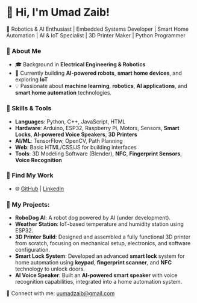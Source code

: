 # 👋 Hi, I'm Umad Zaib!
🚀 Robotics & AI Enthusiast | Embedded Systems Developer | Smart Home Automation | AI & IoT Specialist | 3D Printer Maker | Python Programmer

### 🔹 About Me
- 🎓 Background in **Electrical Engineering & Robotics**
- 🤖 Currently building **AI-powered robots**, **smart home devices**, and exploring **IoT**  
- 💡 Passionate about **machine learning**, **robotics**, **AI applications**, and **smart home automation** technologies.

### 🚀 Skills & Tools
- **Languages**: Python, C++, JavaScript, HTML
- **Hardware**: Arduino, ESP32, Raspberry Pi, Motors, Sensors, **Smart Locks**, **AI-powered Voice Speakers**, **3D Printers**
- **AI/ML**: TensorFlow, OpenCV, Path Planning
- **Web**: Basic HTML/CSS/JS for building interfaces
- **Tools**: 3D Modeling Software (Blender), **NFC**, **Fingerprint Sensors**, **Voice Recognition**

### 🔗 Find My Work
- 🌐 [GitHub](https://github.com/umadzaib) | [LinkedIn](https://linkedin.com/in/yourprofile)

### 🔹 My Projects:
- **RoboDog AI**: A robot dog powered by AI (under development).
- **Weather Station**: IoT-based temperature and humidity station using ESP32.
- **3D Printer Build**: Designed and assembled a fully functional 3D printer from scratch, focusing on mechanical setup, electronics, and software configuration.
- **Smart Lock System**: Developed an advanced **smart lock** system for home automation using **keypad**, **fingerprint scanner**, and **NFC** technology to unlock doors.
- **AI Voice Speaker**: Built an **AI-powered smart speaker** with voice recognition capabilities, integrated into a home automation system.

🔗 Connect with me: [uumadzaib@gmail.com](mailto:uumadzaib@gmail.com)
